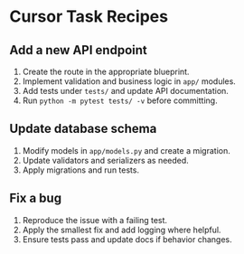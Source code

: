 # Cursor Task Recipes

## Add a new API endpoint
1. Create the route in the appropriate blueprint.
2. Implement validation and business logic in `app/` modules.
3. Add tests under `tests/` and update API documentation.
4. Run `python -m pytest tests/ -v` before committing.

## Update database schema
1. Modify models in `app/models.py` and create a migration.
2. Update validators and serializers as needed.
3. Apply migrations and run tests.

## Fix a bug
1. Reproduce the issue with a failing test.
2. Apply the smallest fix and add logging where helpful.
3. Ensure tests pass and update docs if behavior changes.
